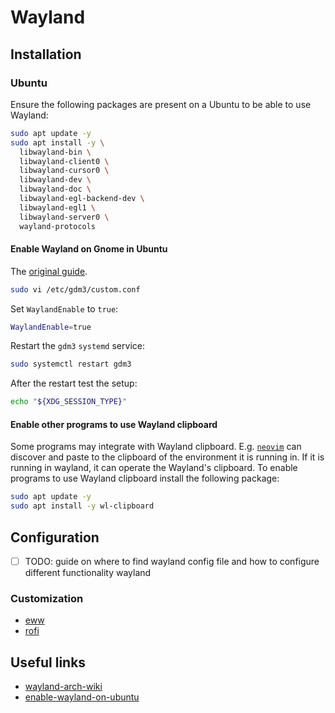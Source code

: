 # Wayland

## Installation

### Ubuntu

Ensure the following packages are present on a Ubuntu to be able to use Wayland:

```bash
sudo apt update -y
sudo apt install -y \
  libwayland-bin \
  libwayland-client0 \
  libwayland-cursor0 \
  libwayland-dev \
  libwayland-doc \
  libwayland-egl-backend-dev \
  libwayland-egl1 \
  libwayland-server0 \
  wayland-protocols
```

#### Enable Wayland on Gnome in Ubuntu

The [original guide][enable-wayland-on-ubuntu].

```bash
sudo vi /etc/gdm3/custom.conf
```

Set `WaylandEnable` to `true`:

```bash
WaylandEnable=true
```

Restart the `gdm3` `systemd` service:

```bash
sudo systemctl restart gdm3
```

After the restart test the setup:

```bash
echo "${XDG_SESSION_TYPE}"
```

#### Enable other programs to use Wayland clipboard

Some programs may integrate with Wayland clipboard. E.g. [`neovim`](../dotfiles/neovim/README.md) can discover and paste to the clipboard of the environment it is running in. If it is running in wayland, it can operate the Wayland's clipboard. To enable programs to use Wayland clipboard install the following package:

```bash
sudo apt update -y
sudo apt install -y wl-clipboard
```

## Configuration

- [ ] TODO: guide on where to find wayland config file and how to configure different functionality wayland

### Customization

- [eww](./eww/README.md)
- [rofi](./rofi/README.md)

## Useful links

- [wayland-arch-wiki][wayland-arch-wiki]
- [enable-wayland-on-ubuntu][enable-wayland-on-ubuntu]

[wayland-arch-wiki]: <https://wiki.archlinux.org/title/Wayland>
[enable-wayland-on-ubuntu]: <https://linuxconfig.org/how-to-enable-disable-wayland-on-ubuntu-22-04-desktop>
